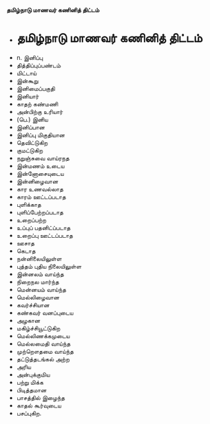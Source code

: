 **தமிழ்நாடு மாணவர் கணினித் திட்டம்**
- # தமிழ்நாடு மாணவர் கணினித் திட்டம்
- n. இனிப்பு
- தித்திப்புப்பண்டம்
- மிட்டாய்
- இன்கூறு
- இனிமைப்பகுதி
- இனியார்
- காதற் கண்மணி
- அன்பிற்கு உரியார்
- (பெ.) இனிய
- இனிப்பான
- இனிப்பு மிகுதியான
- தெவிட்டுகிற
-  குமட்டுகிற
- நறுஞ்சுவை வாய்ரநத
- இன்மணம் உடைய
- இன்னோசையுடைய
- இன்னிழைவான
-  கார உணவல்லாத
- காரம் ஊட்டப்படாத
- புளிக்காத
- புளிப்பேற்றப்படாத
- உறைப்பற்ற
- உப்புப் பதனிட்ப்படாத
- உறைப்பு ஊட்டப்படாத
-  ஊசாத
- கெடாத
-   நன்னிலையிலுள்ள
- புத்தம் புதிய  நிலையிலுள்ள
- இன்னலம் வாய்ந்த
-  நிறைநல மார்ந்த
- மென்னயம் வாய்ந்த
- மெல்லிழைவான
- கவர்ச்சியான
- கண்கவர் வனப்புடைய
- அழகான
- மகிழ்ச்சியூட்டுகிற
- மெல்லிணக்கமுடைய
- மெல்லமைதி வாய்ந்த
- முற்றௌதமை வாய்ந்த
- தட்டுத்தடங்கல் அற்ற
- அரிய
- அன்புக்குமிய
- பற்று மிக்க
-  பிடித்தமான
- பாசத்தில் இழைந்த
- காதல் கூர்வுடைய
- பசப்புகிற.

